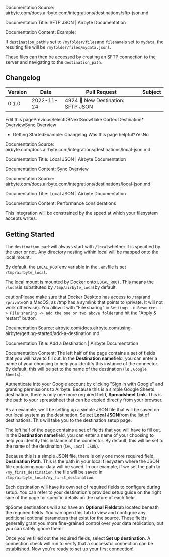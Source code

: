 Documentation Source:
airbyte.com/docs.airbyte.com/integrations/destinations/sftp-json.md

Documentation Title:
SFTP JSON | Airbyte Documentation

Documentation Content:
Example:​

If `destination_path`is set to `/myfolder/files`and `filename`is set to `mydata`, the resulting file will be `/myfolder/files/mydata.jsonl`.

These files can then be accessed by creating an SFTP connection to the server and navigating to the `destination_path`.

Changelog​
----------



| Version | Date | Pull Request | Subject |
| --- | --- | --- | --- |
| 0.1.0 | 2022-11-24 |4924 🎉 New Destination: SFTP JSON |

Edit this pagePreviousSelectDBNextSnowflake Cortex Destination* OverviewSync Overview
* Getting StartedExample:
Changelog
Was this page helpful?YesNo



Documentation Source:
airbyte.com/docs.airbyte.com/integrations/destinations/local-json.md

Documentation Title:
Local JSON | Airbyte Documentation

Documentation Content:
Sync Overview​



Documentation Source:
airbyte.com/docs.airbyte.com/integrations/destinations/local-json.md

Documentation Title:
Local JSON | Airbyte Documentation

Documentation Content:
Performance considerations​

This integration will be constrained by the speed at which your filesystem accepts writes.

Getting Started​
----------------

The `destination_path`will always start with `/local`whether it is specified by the user or not. Any directory nesting within local will be mapped onto the local mount.

By default, the `LOCAL_ROOT`env variable in the `.env`file is set `/tmp/airbyte_local`.

The local mount is mounted by Docker onto `LOCAL_ROOT`. This means the `/local`is substituted by `/tmp/airbyte_local`by default.

cautionPlease make sure that Docker Desktop has access to `/tmp`(and `/private`on a MacOS, as /tmp has a symlink that points to /private. It will not work otherwise). You allow it with "File sharing" in `Settings -> Resources -> File sharing -> add the one or two above folder`and hit the "Apply & restart" button.



Documentation Source:
airbyte.com/docs.airbyte.com/using-airbyte/getting-started/add-a-destination.md

Documentation Title:
Add a Destination | Airbyte Documentation

Documentation Content:
The left half of the page contains a set of fields that you will have to fill out. In the **Destination name**field, you can enter a name of your choosing to help you identify this instance of the connector. By default, this will be set to the name of the destination (i.e., `Google Sheets`).

Authenticate into your Google account by clicking "Sign in with Google" and granting permissions to Airbyte. Because this is a simple Google Sheets destination, there is only one more required field, **Spreadsheet Link**. This is the path to your spreadsheet that can be copied directly from your browser.

As an example, we'll be setting up a simple JSON file that will be saved on our local system as the destination. Select **Local JSON**from the list of destinations. This will take you to the destination setup page.

The left half of the page contains a set of fields that you will have to fill out. In the **Destination name**field, you can enter a name of your choosing to help you identify this instance of the connector. By default, this will be set to the name of the destination (i.e., `Local JSON`).

Because this is a simple JSON file, there is only one more required field, **Destination Path**. This is the path in your local filesystem where the JSON file containing your data will be saved. In our example, if we set the path to `/my_first_destination`, the file will be saved in `/tmp/airbyte_local/my_first_destination`.

Each destination will have its own set of required fields to configure during setup. You can refer to your destination's provided setup guide on the right side of the page for specific details on the nature of each field.

tipSome destinations will also have an **Optional Fields**tab located beneath the required fields. You can open this tab to view and configure any additional optional parameters that exist for the source. These fields generally grant you more fine-grained control over your data replication, but you can safely ignore them.

Once you've filled out the required fields, select **Set up destination**. A connection check will run to verify that a successful connection can be established. Now you're ready to set up your first connection!



